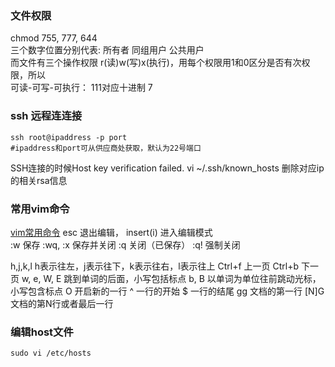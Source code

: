 ### 文件权限  
chmod 755, 777, 644    
三个数字位置分别代表: 所有者 同组用户  公共用户  
而文件有三个操作权限 r(读)w(写)x(执行)，用每个权限用1和0区分是否有次权限，所以    
可读-可写-可执行： 111对应十进制 7 

### ssh 远程连连接
```
ssh root@ipaddress -p port 
#ipaddress和port可从供应商处获取，默认为22号端口
```

SSH连接的时候Host key verification failed.
vi ~/.ssh/known_hosts
删除对应ip的相关rsa信息

### 常用vim命令 
[vim常用命令](http://pizn.github.io/2012/03/03/vim-commonly-used-command.html)
esc 退出编辑， insert(i) 进入编辑模式  
:w	保存
:wq, :x	保存并关闭
:q	关闭（已保存）
:q!	强制关闭

h,j,k,l	 h表示往左，j表示往下，k表示往右，l表示往上
Ctrl+f	上一页
Ctrl+b	下一页
w, e, W, E	跳到单词的后面，小写包括标点
b, B	以单词为单位往前跳动光标，小写包含标点
O	开启新的一行
^	一行的开始
$	一行的结尾
gg	文档的第一行
[N]G	文档的第N行或者最后一行 


### 编辑host文件  
``` shell
sudo vi /etc/hosts
```